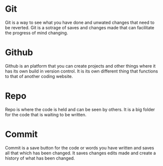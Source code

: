 # Git 
Git is a way to see what you have done and unwated changes that need to be reverted. Git is a sotrage of saves and changes made that can facilitate the progress of mind changing. 

# Github 
Github is an platform that you can create projects and other things where it has its own build in version control. It is its own different thing that functions to that of another coding website. 

# Repo 
Repo is where the code is held and can be seen by others. It is a big folder for the code that is waiting to be written. 

# Commit 
Commit is a save button for the code or words you have written and saves all that which has been changed. It saves changes edits made and create a history of what has been changed.
